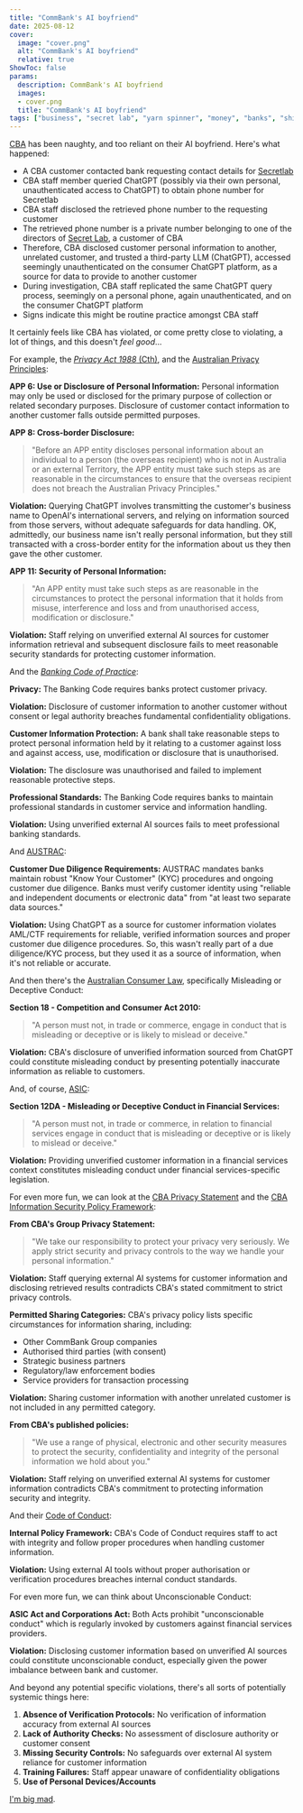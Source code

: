 ```yaml
---
title: "CommBank's AI boyfriend"
date: 2025-08-12
cover:
  image: "cover.png"
  alt: "CommBank's AI boyfriend"
  relative: true
ShowToc: false
params:
  description: CommBank's AI boyfriend 
  images:
  - cover.png
  title: "CommBank's AI boyfriend"
tags: ["business", "secret lab", "yarn spinner", "money", "banks", "shit companies", "crooks", "commbank", "angry", "rant", "liars"]
---
```


[CBA](https://commbank.com.au) has been naughty, and too reliant on their AI boyfriend. Here's what happened:
- A CBA customer contacted bank requesting contact details for [Secretlab](https://secretlab.sg)
- CBA staff member queried ChatGPT (possibly via their own personal, unauthenticated access to ChatGPT) to obtain phone number for Secretlab
- CBA staff disclosed the retrieved phone number to the requesting customer
- The retrieved phone number is a private number belonging to one of the directors of [Secret Lab](https://secretlab.games), a customer of CBA
- Therefore, CBA disclosed customer personal information to another, unrelated customer, and trusted a third-party LLM (ChatGPT), accessed seemingly unauthenticated on the consumer ChatGPT platform, as a source for data to provide to another customer
- During investigation, CBA staff replicated the same ChatGPT query process, seemingly on a personal phone, again unauthenticated, and on the consumer ChatGPT platform
- Signs indicate this might be routine practice amongst CBA staff

It certainly feels like CBA has violated, or come pretty close to violating, a lot of things, and this doesn't _feel good_...

For example, the [_Privacy Act 1988_ (Cth)](https://www.oaic.gov.au/privacy/privacy-legislation/the-privacy-act), and the [Australian Privacy Principles](https://www.oaic.gov.au/privacy/australian-privacy-principles):

**APP 6: Use or Disclosure of Personal Information:**
Personal information may only be used or disclosed for the primary purpose of collection or related secondary purposes. Disclosure of customer contact information to another customer falls outside permitted purposes.

**APP 8: Cross-border Disclosure:**
> "Before an APP entity discloses personal information about an individual to a person (the overseas recipient) who is not in Australia or an external Territory, the APP entity must take such steps as are reasonable in the circumstances to ensure that the overseas recipient does not breach the Australian Privacy Principles."

**Violation:** Querying ChatGPT involves transmitting the customer's business name to OpenAI's international servers, and relying on information sourced from those servers, without adequate safeguards for data handling. OK, admittedly, our business name isn't really personal information, but they still transacted with a cross-border entity for the information about us they then gave the other customer.

**APP 11: Security of Personal Information:**
> "An APP entity must take such steps as are reasonable in the circumstances to protect the personal information that it holds from misuse, interference and loss and from unauthorised access, modification or disclosure."

**Violation:** Staff relying on unverified external AI sources for customer information retrieval and subsequent disclosure fails to meet reasonable security standards for protecting customer information.

And the [_Banking Code of Practice_](https://www.commbank.com.au/about-us/opportunity-initiatives/policies-and-practices/banking-code-of-practice.html):

**Privacy:**
The Banking Code requires banks protect customer privacy.

**Violation:** Disclosure of customer information to another customer without consent or legal authority breaches fundamental confidentiality obligations.

**Customer Information Protection:**
A bank shall take reasonable steps to protect personal information held by it relating to a customer against loss and against access, use, modification or disclosure that is unauthorised.

**Violation:** The disclosure was unauthorised and failed to implement reasonable protective steps.

**Professional Standards:**
The Banking Code requires banks to maintain professional standards in customer service and information handling.

**Violation:** Using unverified external AI sources fails to meet professional banking standards.

And [AUSTRAC](https://www.austrac.gov.au/business/legislation/amlctf-act):

**Customer Due Diligence Requirements:**
AUSTRAC mandates banks maintain robust "Know Your Customer" (KYC) procedures and ongoing customer due diligence. Banks must verify customer identity using "reliable and independent documents or electronic data" from "at least two separate data sources."

**Violation:** Using ChatGPT as a source for customer information violates AML/CTF requirements for reliable, verified information sources and proper customer due diligence procedures. So, this wasn't really part of a due diligence/KYC process, but they used it as a source of information, when it's not reliable or accurate.

And then there's the [Australian Consumer Law](https://consumer.gov.au), specifically Misleading or Deceptive Conduct:

**Section 18 - Competition and Consumer Act 2010:**
> "A person must not, in trade or commerce, engage in conduct that is misleading or deceptive or is likely to mislead or deceive."

**Violation:** CBA's disclosure of unverified information sourced from ChatGPT could constitute misleading conduct by presenting potentially inaccurate information as reliable to customers.

And, of course, [ASIC](https://www.legislation.gov.au/C2004A00819/latest/text): 

**Section 12DA - Misleading or Deceptive Conduct in Financial Services:**
> "A person must not, in trade or commerce, in relation to financial services engage in conduct that is misleading or deceptive or is likely to mislead or deceive."

**Violation:** Providing unverified customer information in a financial services context constitutes misleading conduct under financial services-specific legislation.

For even more fun, we can look at the [CBA Privacy Statement](https://www.commbank.com.au/support/privacy.html) and the [CBA Information Security Policy Framework](https://www.commbank.com.au/content/dam/commbank-assets/about-us/2024-07/information-security-statement-july-2024.pdf):

**From CBA's Group Privacy Statement:**
> "We take our responsibility to protect your privacy very seriously. We apply strict security and privacy controls to the way we handle your personal information."

**Violation:** Staff querying external AI systems for customer information and disclosing retrieved results contradicts CBA's stated commitment to strict privacy controls.

**Permitted Sharing Categories:**
CBA's privacy policy lists specific circumstances for information sharing, including:
- Other CommBank Group companies
- Authorised third parties (with consent)
- Strategic business partners
- Regulatory/law enforcement bodies
- Service providers for transaction processing

**Violation:** Sharing customer information with another unrelated customer is not included in any permitted category.

**From CBA's published policies:**
> "We use a range of physical, electronic and other security measures to protect the security, confidentiality and integrity of the personal information we hold about you."

**Violation:** Staff relying on unverified external AI systems for customer information contradicts CBA's commitment to protecting information security and integrity.

And their [Code of Conduct](https://www.commbank.com.au/content/dam/commbank-assets/about-us/docs/cba-code-of-conduct.pdf):

**Internal Policy Framework:**
CBA's Code of Conduct requires staff to act with integrity and follow proper procedures when handling customer information.

**Violation:** Using external AI tools without proper authorisation or verification procedures breaches internal conduct standards.

For even more fun, we can think about Unconscionable Conduct:

**ASIC Act and Corporations Act:**
Both Acts prohibit "unconscionable conduct" which is regularly invoked by customers against financial services providers.

**Violation:** Disclosing customer information based on unverified AI sources could constitute unconscionable conduct, especially given the power imbalance between bank and customer.

And beyond any potential specific violations, there's all sorts of potentially systemic things here:

1. **Absence of Verification Protocols:** No verification of information accuracy from external AI sources
2. **Lack of Authority Checks:** No assessment of disclosure authority or customer consent
3. **Missing Security Controls:** No safeguards over external AI system reliance for customer information
4. **Training Failures:** Staff appear unaware of confidentiality obligations
5. **Use of Personal Devices/Accounts**

[I'm big mad](https://www.linkedin.com/posts/parisba_privacy-australia-useless-activity-7360481919626612736-h_DP/).